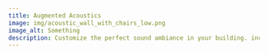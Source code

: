 ```yaml
---
title: Augmented Acoustics
image: img/acoustic_wall_with_chairs_low.png
image_alt: Something
description: Customize the perfect sound ambiance in your building. incon.ai enabled ERNE AG with precise visual guidance to build interior walls optimized for acoustic performance..
---
```

